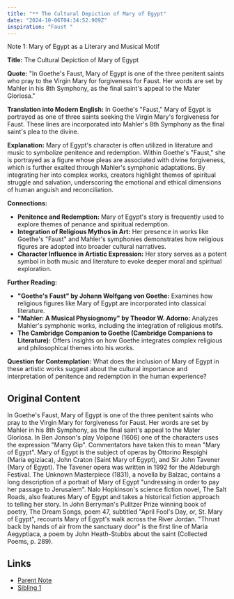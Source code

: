 ```yaml
---
title: "** The Cultural Depiction of Mary of Egypt"
date: "2024-10-06T04:34:52.909Z"
inspiration: "Faust "
---
```


 

Note 1: Mary of Egypt as a Literary and Musical Motif

**Title:** The Cultural Depiction of Mary of Egypt 

**Quote:** "In Goethe's Faust, Mary of Egypt is one of the three penitent saints who pray to the Virgin Mary for forgiveness for Faust. Her words are set by Mahler in his 8th Symphony, as the final saint's appeal to the Mater Gloriosa."

**Translation into Modern English:** In Goethe's "Faust," Mary of Egypt is portrayed as one of three saints seeking the Virgin Mary's forgiveness for Faust. These lines are incorporated into Mahler's 8th Symphony as the final saint's plea to the divine.

**Explanation:** Mary of Egypt's character is often utilized in literature and music to symbolize penitence and redemption. Within Goethe's "Faust," she is portrayed as a figure whose pleas are associated with divine forgiveness, which is further exalted through Mahler's symphonic adaptations. By integrating her into complex works, creators highlight themes of spiritual struggle and salvation, underscoring the emotional and ethical dimensions of human anguish and reconciliation.

**Connections:**
- **Penitence and Redemption:** Mary of Egypt's story is frequently used to explore themes of penance and spiritual redemption.
- **Integration of Religious Mythos in Art:** Her presence in works like Goethe's "Faust" and Mahler's symphonies demonstrates how religious figures are adopted into broader cultural narratives.
- **Character Influence in Artistic Expression:** Her story serves as a potent symbol in both music and literature to evoke deeper moral and spiritual exploration.

**Further Reading:**
- **"Goethe's Faust" by Johann Wolfgang von Goethe:**
  Examines how religious figures like Mary of Egypt are incorporated into classical literature.
- **"Mahler: A Musical Physiognomy" by Theodor W. Adorno:**
  Analyzes Mahler's symphonic works, including the integration of religious motifs.
- **The Cambridge Companion to Goethe (Cambridge Companions to Literature):**
  Offers insights on how Goethe integrates complex religious and philosophical themes into his works.

**Question for Contemplation:** What does the inclusion of Mary of Egypt in these artistic works suggest about the cultural importance and interpretation of penitence and redemption in the human experience?

## Original Content

In Goethe's Faust, Mary of Egypt is one of the three penitent saints who pray to the Virgin Mary for forgiveness for Faust. Her words are set by Mahler in his 8th Symphony, as the final saint's appeal to the Mater Gloriosa.
In Ben Jonson's play Volpone (1606) one of the characters uses the expression "Marry Gip". Commentators have taken this to mean "Mary of Egypt".
Mary of Egypt is the subject of operas by Ottorino Respighi (Maria egiziaca), John Craton (Saint Mary of Egypt), and Sir John Tavener (Mary of Egypt). The Tavener opera was written in 1992 for the Aldeburgh Festival.
The Unknown Masterpiece (1831), a novella by Balzac, contains a long description of a portrait of Mary of Egypt "undressing in order to pay her passage to Jerusalem".
Nalo Hopkinson's science fiction novel, The Salt Roads, also features Mary of Egypt and takes a historical fiction approach to telling her story.
In John Berryman's Pulitzer Prize winning book of poetry, The Dream Songs, poem 47, subtitled "April Fool's Day, or, St. Mary of Egypt", recounts Mary of Egypt's walk across the River Jordan.
"Thrust back by hands of air from the sanctuary door" is the first line of Maria Aegyptiaca, a poem by John Heath-Stubbs about the saint (Collected Poems, p. 289).

## Links

- [Parent Note](/parent-note.md)
- [Sibling 1](/zettel1.md)
